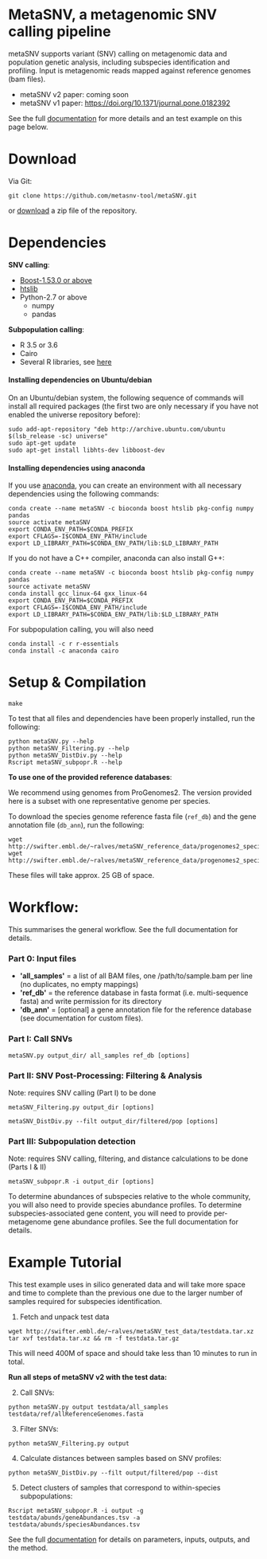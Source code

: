 # MetaSNV, a metagenomic SNV calling pipeline


metaSNV supports variant (SNV) calling on metagenomic data and population genetic analysis, including subspecies identification and profiling. Input is metagenomic reads mapped against reference genomes (bam files).

- metaSNV v2 paper: coming soon
- metaSNV v1 paper: https://doi.org/10.1371/journal.pone.0182392


See the full [documentation](https://github.com/metasnv-tool/metaSNV/tree/master/documentation) for more details and an test example on this page below.

Download
========

Via Git:

    git clone https://github.com/metasnv-tool/metaSNV.git
    
or [download](https://git.embl.de/metasnv-tool/metaSNV/repository/archive.zip?ref=master) a zip file of the repository.

Dependencies
============

**SNV calling**:

* [Boost-1.53.0 or above](http://www.boost.org/users/download/)
* [htslib](http://www.htslib.org/)
* Python-2.7 or above
    * numpy
    * pandas

**Subpopulation calling**:

* R 3.5 or 3.6 [](https://www.r-project.org/)
* Cairo [](http://cairographics.org/)
* Several R libraries, see [here](src/subpopr/R/installOrLoadPackages.R)


#### Installing dependencies on Ubuntu/debian

On an Ubuntu/debian system, the following sequence of commands will install all
required packages (the first two are only necessary if you have not enabled the
universe repository before):


    sudo add-apt-repository "deb http://archive.ubuntu.com/ubuntu $(lsb_release -sc) universe"
    sudo apt-get update
    sudo apt-get install libhts-dev libboost-dev

#### Installing dependencies using anaconda

If you use [anaconda](https://www.anaconda.com/products/individual), you can create an
environment with all necessary dependencies using the following commands:

    conda create --name metaSNV -c bioconda boost htslib pkg-config numpy pandas
    source activate metaSNV
    export CONDA_ENV_PATH=$CONDA_PREFIX
    export CFLAGS=-I$CONDA_ENV_PATH/include
    export LD_LIBRARY_PATH=$CONDA_ENV_PATH/lib:$LD_LIBRARY_PATH

If you do not have a C++ compiler, anaconda can also install G++:

    conda create --name metaSNV -c bioconda boost htslib pkg-config numpy pandas
    source activate metaSNV
    conda install gcc_linux-64 gxx_linux-64 
    export CONDA_ENV_PATH=$CONDA_PREFIX
    export CFLAGS=-I$CONDA_ENV_PATH/include
    export LD_LIBRARY_PATH=$CONDA_ENV_PATH/lib:$LD_LIBRARY_PATH

For subpopulation calling, you will also need

    conda install -c r r-essentials
    conda install -c anaconda cairo

Setup & Compilation
===================

    make
    
To test that all files and dependencies have been properly installed, run the following:

    python metaSNV.py --help
    python metaSNV_Filtering.py --help
    python metaSNV_DistDiv.py --help
    Rscript metaSNV_subpopr.R --help
    
**To use one of the provided reference databases**:

We recommend using genomes from ProGenomes2. The version provided here is a subset with one representative genome per species.

To download the species genome reference fasta file (`ref_db`) and the gene annotation file (`db_ann`), run the following:

```
wget http://swifter.embl.de/~ralves/metaSNV_reference_data/progenomes2_speciesReps_genomes.fna
wget http://swifter.embl.de/~ralves/metaSNV_reference_data/progenomes2_speciesReps_annotations.txt
```

These files will take approx. 25 GB of space.

Workflow:
=========

This summarises the general workflow. See the full documentation for details.

### Part 0: Input files

* **'all\_samples'**  = a list of all BAM files, one /path/to/sample.bam per line (no duplicates, no empty mappings)
* **'ref\_db'**       = the reference database in fasta format (i.e. multi-sequence fasta) and write permission for its directory
* **'db\_ann'**       = [optional] a gene annotation file for the reference database (see documentation for custom files).

### Part I: Call SNVs

    metaSNV.py output_dir/ all_samples ref_db [options]

### Part II: SNV Post-Processing: Filtering & Analysis

Note: requires SNV calling (Part I) to be done

    metaSNV_Filtering.py output_dir [options]
    
    metaSNV_DistDiv.py --filt output_dir/filtered/pop [options]

### Part III: Subpopulation detection

Note: requires SNV calling, filtering, and distance calculations to be done (Parts I & II)

    metaSNV_subpopr.R -i output_dir [options]

To determine abundances of subspecies relative to the whole community, you will also need to provide species abundance profiles. To determine subspecies-associated gene content, you will need to provide per-metagenome gene abundance profiles. See the full documentation for details.

Example Tutorial 
===================

This test example uses in silico generated data and will take more space and time to complete than the previous one due to the larger number of samples required for subspecies identification.

1. Fetch and unpack test data

```
wget http://swifter.embl.de/~ralves/metaSNV_test_data/testdata.tar.xz
tar xvf testdata.tar.xz && rm -f testdata.tar.gz
```

This will need 400M of space and should take less than 10 minutes to run in total.

**Run all steps of metaSNV v2 with the test data:**

2. Call SNVs:

```
python metaSNV.py output testdata/all_samples testdata/ref/allReferenceGenomes.fasta
```

3. Filter SNVs:

```
python metaSNV_Filtering.py output
```

4. Calculate distances between samples based on SNV profiles:

```
python metaSNV_DistDiv.py --filt output/filtered/pop --dist
```

5. Detect clusters of samples that correspond to within-species subpopulations:

```
Rscript metaSNV_subpopr.R -i output -g testdata/abunds/geneAbundances.tsv -a testdata/abunds/speciesAbundances.tsv
```

See the full [documentation](https://github.com/metasnv-tool/metaSNV/tree/master/documentation) for details on parameters, inputs, outputs, and the method.
